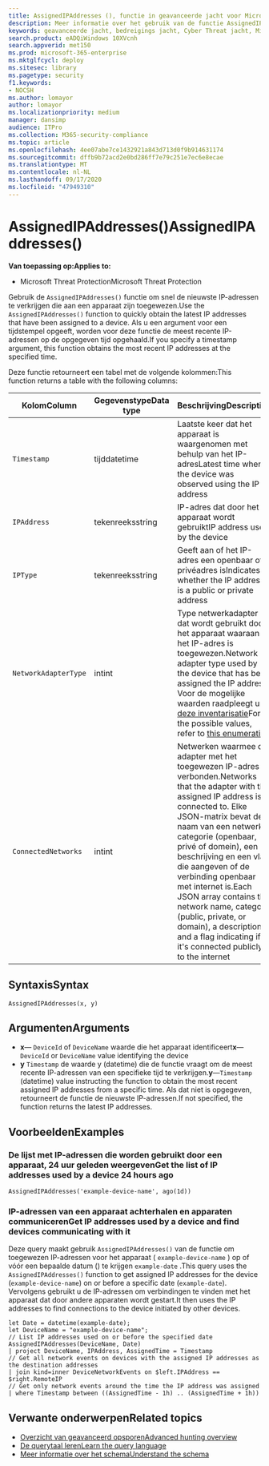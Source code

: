 ```yaml
---
title: AssignedIPAddresses (), functie in geavanceerde jacht voor Microsoft Threat Protection
description: Meer informatie over het gebruik van de functie AssignedIPAddresses () om de meest recente IP-adressen aan een apparaat te krijgen
keywords: geavanceerde jacht, bedreigings jacht, Cyber Threat jacht, Microsoft Threat Protection, Microsoft 365, MTP, m365, Search, query, Telemetry, schema naslag, kusto, FileProfile, bestands profiel, functie, verrijking
search.product: eADQiWindows 10XVcnh
search.appverid: met150
ms.prod: microsoft-365-enterprise
ms.mktglfcycl: deploy
ms.sitesec: library
ms.pagetype: security
f1.keywords:
- NOCSH
ms.author: lomayor
author: lomayor
ms.localizationpriority: medium
manager: dansimp
audience: ITPro
ms.collection: M365-security-compliance
ms.topic: article
ms.openlocfilehash: 4ee07abe7ce1432921a843d713d0f9b914631174
ms.sourcegitcommit: dffb9b72acd2e0bd286ff7e79c251e7ec6e8ecae
ms.translationtype: MT
ms.contentlocale: nl-NL
ms.lasthandoff: 09/17/2020
ms.locfileid: "47949310"
---
```

# <a name="assignedipaddresses"></a><span data-ttu-id="3acab-104">AssignedIPAddresses()</span><span class="sxs-lookup"><span data-stu-id="3acab-104">AssignedIPAddresses()</span></span>

<span data-ttu-id="3acab-105">**Van toepassing op:**</span><span class="sxs-lookup"><span data-stu-id="3acab-105">**Applies to:**</span></span>
- <span data-ttu-id="3acab-106">Microsoft Threat Protection</span><span class="sxs-lookup"><span data-stu-id="3acab-106">Microsoft Threat Protection</span></span>

<span data-ttu-id="3acab-107">Gebruik de `AssignedIPAddresses()` functie om snel de nieuwste IP-adressen te verkrijgen die aan een apparaat zijn toegewezen.</span><span class="sxs-lookup"><span data-stu-id="3acab-107">Use the `AssignedIPAddresses()` function to quickly obtain the latest IP addresses that have been assigned to a device.</span></span> <span data-ttu-id="3acab-108">Als u een argument voor een tijdstempel opgeeft, worden voor deze functie de meest recente IP-adressen op de opgegeven tijd opgehaald.</span><span class="sxs-lookup"><span data-stu-id="3acab-108">If you specify a timestamp argument, this function obtains the most recent IP addresses at the specified time.</span></span> 

<span data-ttu-id="3acab-109">Deze functie retourneert een tabel met de volgende kolommen:</span><span class="sxs-lookup"><span data-stu-id="3acab-109">This function returns a table with the following columns:</span></span>

| <span data-ttu-id="3acab-110">Kolom</span><span class="sxs-lookup"><span data-stu-id="3acab-110">Column</span></span> | <span data-ttu-id="3acab-111">Gegevenstype</span><span class="sxs-lookup"><span data-stu-id="3acab-111">Data type</span></span> | <span data-ttu-id="3acab-112">Beschrijving</span><span class="sxs-lookup"><span data-stu-id="3acab-112">Description</span></span> |
|------------|-------------|-------------|
| `Timestamp` | <span data-ttu-id="3acab-113">tijd</span><span class="sxs-lookup"><span data-stu-id="3acab-113">datetime</span></span> | <span data-ttu-id="3acab-114">Laatste keer dat het apparaat is waargenomen met behulp van het IP-adres</span><span class="sxs-lookup"><span data-stu-id="3acab-114">Latest time when the device was observed using the IP address</span></span> |
| `IPAddress` | <span data-ttu-id="3acab-115">tekenreeks</span><span class="sxs-lookup"><span data-stu-id="3acab-115">string</span></span> | <span data-ttu-id="3acab-116">IP-adres dat door het apparaat wordt gebruikt</span><span class="sxs-lookup"><span data-stu-id="3acab-116">IP address used by the device</span></span> |
| `IPType` | <span data-ttu-id="3acab-117">tekenreeks</span><span class="sxs-lookup"><span data-stu-id="3acab-117">string</span></span> | <span data-ttu-id="3acab-118">Geeft aan of het IP-adres een openbaar of privéadres is</span><span class="sxs-lookup"><span data-stu-id="3acab-118">Indicates whether the IP address is a public or private address</span></span> |
| `NetworkAdapterType` | <span data-ttu-id="3acab-119">int</span><span class="sxs-lookup"><span data-stu-id="3acab-119">int</span></span> | <span data-ttu-id="3acab-120">Type netwerkadapter dat wordt gebruikt door het apparaat waaraan het IP-adres is toegewezen.</span><span class="sxs-lookup"><span data-stu-id="3acab-120">Network adapter type used by the device that has been assigned the IP address.</span></span> <span data-ttu-id="3acab-121">Voor de mogelijke waarden raadpleegt u [deze inventarisatie](https://docs.microsoft.com/dotnet/api/system.net.networkinformation.networkinterfacetype)</span><span class="sxs-lookup"><span data-stu-id="3acab-121">For the possible values, refer to [this enumeration](https://docs.microsoft.com/dotnet/api/system.net.networkinformation.networkinterfacetype)</span></span> |
| `ConnectedNetworks` | <span data-ttu-id="3acab-122">int</span><span class="sxs-lookup"><span data-stu-id="3acab-122">int</span></span> | <span data-ttu-id="3acab-123">Netwerken waarmee de adapter met het toegewezen IP-adres is verbonden.</span><span class="sxs-lookup"><span data-stu-id="3acab-123">Networks that the adapter with the assigned IP address is connected to.</span></span> <span data-ttu-id="3acab-124">Elke JSON-matrix bevat de naam van een netwerk, categorie (openbaar, privé of domein), een beschrijving en een vlag die aangeven of de verbinding openbaar met internet is.</span><span class="sxs-lookup"><span data-stu-id="3acab-124">Each JSON array contains the network name, category (public, private, or domain), a description, and a flag indicating if it's connected publicly to the internet</span></span> |

## <a name="syntax"></a><span data-ttu-id="3acab-125">Syntaxis</span><span class="sxs-lookup"><span data-stu-id="3acab-125">Syntax</span></span>

```kusto
AssignedIPAddresses(x, y)
```

## <a name="arguments"></a><span data-ttu-id="3acab-126">Argumenten</span><span class="sxs-lookup"><span data-stu-id="3acab-126">Arguments</span></span>

- <span data-ttu-id="3acab-127">**x**— `DeviceId` of `DeviceName` waarde die het apparaat identificeert</span><span class="sxs-lookup"><span data-stu-id="3acab-127">**x**—`DeviceId` or `DeviceName` value identifying the device</span></span>
- <span data-ttu-id="3acab-128">**y** `Timestamp` de waarde y (datetime) die de functie vraagt om de meest recente IP-adressen van een specifieke tijd te verkrijgen.</span><span class="sxs-lookup"><span data-stu-id="3acab-128">**y**—`Timestamp` (datetime) value instructing the function to obtain the most recent assigned IP addresses from a specific time.</span></span> <span data-ttu-id="3acab-129">Als dat niet is opgegeven, retourneert de functie de nieuwste IP-adressen.</span><span class="sxs-lookup"><span data-stu-id="3acab-129">If not specified, the function returns the latest IP addresses.</span></span>

## <a name="examples"></a><span data-ttu-id="3acab-130">Voorbeelden</span><span class="sxs-lookup"><span data-stu-id="3acab-130">Examples</span></span>

### <a name="get-the-list-of-ip-addresses-used-by-a-device-24-hours-ago"></a><span data-ttu-id="3acab-131">De lijst met IP-adressen die worden gebruikt door een apparaat, 24 uur geleden weergeven</span><span class="sxs-lookup"><span data-stu-id="3acab-131">Get the list of IP addresses used by a device 24 hours ago</span></span>

```kusto
AssignedIPAddresses('example-device-name', ago(1d))
```

### <a name="get-ip-addresses-used-by-a-device-and-find-devices-communicating-with-it"></a><span data-ttu-id="3acab-132">IP-adressen van een apparaat achterhalen en apparaten communiceren</span><span class="sxs-lookup"><span data-stu-id="3acab-132">Get IP addresses used by a device and find devices communicating with it</span></span>
<span data-ttu-id="3acab-133">Deze query maakt gebruik `AssignedIPAddresses()` van de functie om toegewezen IP-adressen voor het apparaat ( `example-device-name` ) op of vóór een bepaalde datum () te krijgen `example-date` .</span><span class="sxs-lookup"><span data-stu-id="3acab-133">This query uses the `AssignedIPAddresses()` function to get assigned IP addresses for the device (`example-device-name`) on or before a specific date (`example-date`).</span></span> <span data-ttu-id="3acab-134">Vervolgens gebruikt u de IP-adressen om verbindingen te vinden met het apparaat dat door andere apparaten wordt gestart.</span><span class="sxs-lookup"><span data-stu-id="3acab-134">It then uses the IP addresses to find connections to the device initiated by other devices.</span></span> 

```kusto
let Date = datetime(example-date);
let DeviceName = "example-device-name";
// List IP addresses used on or before the specified date
AssignedIPAddresses(DeviceName, Date)
| project DeviceName, IPAddress, AssignedTime = Timestamp 
// Get all network events on devices with the assigned IP addresses as the destination addresses
| join kind=inner DeviceNetworkEvents on $left.IPAddress == $right.RemoteIP
// Get only network events around the time the IP address was assigned
| where Timestamp between ((AssignedTime - 1h) .. (AssignedTime + 1h))
```

## <a name="related-topics"></a><span data-ttu-id="3acab-135">Verwante onderwerpen</span><span class="sxs-lookup"><span data-stu-id="3acab-135">Related topics</span></span>
- [<span data-ttu-id="3acab-136">Overzicht van geavanceerd opsporen</span><span class="sxs-lookup"><span data-stu-id="3acab-136">Advanced hunting overview</span></span>](advanced-hunting-overview.md)
- [<span data-ttu-id="3acab-137">De querytaal leren</span><span class="sxs-lookup"><span data-stu-id="3acab-137">Learn the query language</span></span>](advanced-hunting-query-language.md)
- [<span data-ttu-id="3acab-138">Meer informatie over het schema</span><span class="sxs-lookup"><span data-stu-id="3acab-138">Understand the schema</span></span>](advanced-hunting-schema-tables.md)